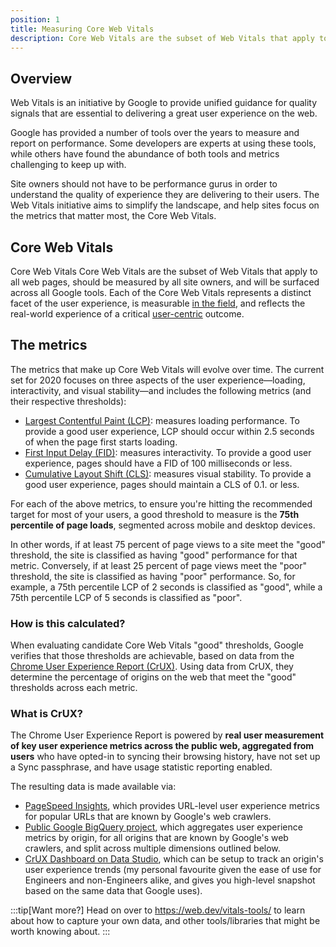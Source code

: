 ```yaml
---
position: 1
title: Measuring Core Web Vitals
description: Core Web Vitals are the subset of Web Vitals that apply to all web pages, should be measured by all site owners. Each of the Core Web Vitals represents a distinct facet of the user experience, is measurable in the field, and reflects the real-world experience of a critical user-centric outcome.
---
```


## Overview

Web Vitals is an initiative by Google to provide unified guidance for quality signals that are essential to delivering a great user experience on the web.

Google has provided a number of tools over the years to measure and report on performance. Some developers are experts at using these tools, while others have found the abundance of both tools and metrics challenging to keep up with.

Site owners should not have to be performance gurus in order to understand the quality of experience they are delivering to their users. The Web Vitals initiative aims to simplify the landscape, and help sites focus on the metrics that matter most, the Core Web Vitals.

## Core Web Vitals

Core Web Vitals
Core Web Vitals are the subset of Web Vitals that apply to all web pages, should be measured by all site owners, and will be surfaced across all Google tools. Each of the Core Web Vitals represents a distinct facet of the user experience, is measurable [in the field](https://web.dev/user-centric-performance-metrics/#how-metrics-are-measured), and reflects the real-world experience of a critical [user-centric](https://web.dev/user-centric-performance-metrics/#how-metrics-are-measured) outcome.

## The metrics

The metrics that make up Core Web Vitals will evolve over time. The current set for 2020 focuses on three aspects of the user experience—loading, interactivity, and visual stability—and includes the following metrics (and their respective thresholds):

- [Largest Contentful Paint (LCP)](https://web.dev/lcp/): measures loading performance. To provide a good user experience, LCP should occur within 2.5 seconds of when the page first starts loading.
- [First Input Delay (FID)](https://web.dev/fid/): measures interactivity. To provide a good user experience, pages should have a FID of 100 milliseconds or less.
- [Cumulative Layout Shift (CLS)](https://web.dev/cls/): measures visual stability. To provide a good user experience, pages should maintain a CLS of 0.1. or less.

For each of the above metrics, to ensure you're hitting the recommended target for most of your users, a good threshold to measure is the **75th percentile of page loads**, segmented across mobile and desktop devices.

In other words, if at least 75 percent of page views to a site meet the "good" threshold, the site is classified as having "good" performance for that metric. Conversely, if at least 25 percent of page views meet the "poor" threshold, the site is classified as having "poor" performance. So, for example, a 75th percentile LCP of 2 seconds is classified as "good", while a 75th percentile LCP of 5 seconds is classified as "poor".

### How is this calculated?

When evaluating candidate Core Web Vitals "good" thresholds, Google verifies that those thresholds are achievable, based on data from the [Chrome User Experience Report (CrUX)](https://developers.google.com/web/tools/chrome-user-experience-report). Using data from CrUX, they determine the percentage of origins on the web that meet the "good" thresholds across each metric.

### What is CrUX?

The Chrome User Experience Report is powered by **real user measurement of key user experience metrics across the public web, aggregated from users** who have opted-in to syncing their browsing history, have not set up a Sync passphrase, and have usage statistic reporting enabled.

The resulting data is made available via:

- [PageSpeed Insights](https://pagespeed.web.dev/), which provides URL-level user experience metrics for popular URLs that are known by Google's web crawlers.
- [Public Google BigQuery project](https://console.cloud.google.com/bigquery?p=chrome-ux-report&page=project), which aggregates user experience metrics by origin, for all origins that are known by Google's web crawlers, and split across multiple dimensions outlined below.
- [CrUX Dashboard on Data Studio](https://web.dev/chrome-ux-report-data-studio-dashboard/), which can be setup to track an origin's user experience trends (my personal favourite given the ease of use for Engineers and non-Engineers alike, and gives you high-level snapshot based on the same data that Google uses).

:::tip[Want more?]
Head on over to https://web.dev/vitals-tools/ to learn about how to capture your own data, and other tools/libraries that might be worth knowing about.
:::
